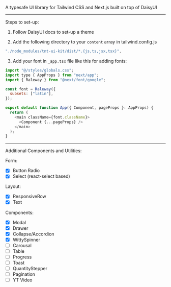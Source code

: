 A typesafe UI library for Tailwind CSS and Next.js built on top of DaisyUI

---
Steps to set-up:

1. Follow DaisyUI docs to set-up a theme

2. Add the following directory to your `content` array in tailwind.config.js

```js
"./node_modules/tnt-ui-kit/dist/*.{js,ts,jsx,tsx}",
```

3. Add your font in `_app.tsx` file like this for adding fonts:

```js
import "@/styles/globals.css";
import type { AppProps } from "next/app";
import { Raleway } from "@next/font/google";

const font = Raleway({
  subsets: ["latin"],
});

export default function App({ Component, pageProps }: AppProps) {
  return (
    <main className={font.className}>
      <Component {...pageProps} />
    </main>
  );
}
```

---

Additional Components and Utilities:

Form:

- [X] Button Radio
- [X] Select (react-select based)

Layout:

- [X] ResponsiveRow
- [X] Text

Components:

- [X] Modal
- [X] Drawer
- [X] Collapse/Accordion
- [X] WittySpinner
- [ ] Carousal
- [ ] Table
- [ ] Progress
- [ ] Toast
- [ ] QuantityStepper
- [ ] Pagination
- [ ] YT Video

